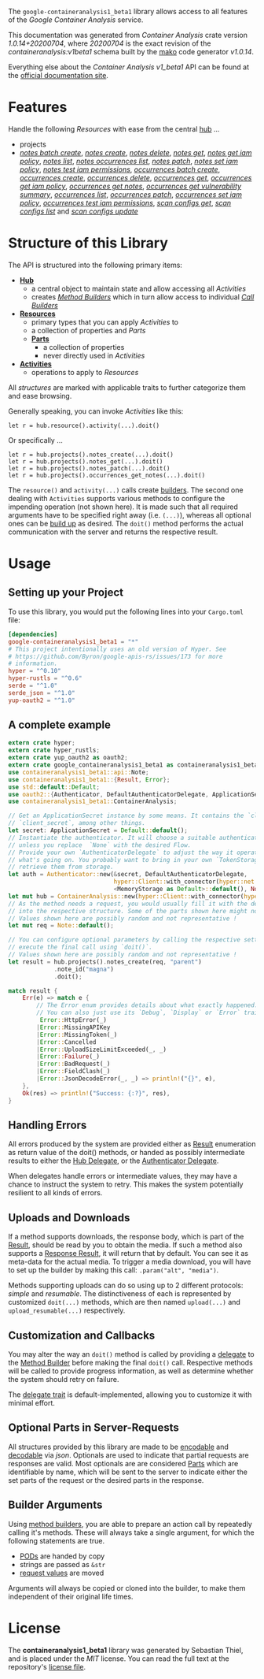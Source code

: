 <!---
DO NOT EDIT !
This file was generated automatically from 'src/mako/api/README.md.mako'
DO NOT EDIT !
-->
The `google-containeranalysis1_beta1` library allows access to all features of the *Google Container Analysis* service.

This documentation was generated from *Container Analysis* crate version *1.0.14+20200704*, where *20200704* is the exact revision of the *containeranalysis:v1beta1* schema built by the [mako](http://www.makotemplates.org/) code generator *v1.0.14*.

Everything else about the *Container Analysis* *v1_beta1* API can be found at the
[official documentation site](https://cloud.google.com/container-analysis/api/reference/rest/).
# Features

Handle the following *Resources* with ease from the central [hub](https://docs.rs/google-containeranalysis1_beta1/1.0.14+20200704/google_containeranalysis1_beta1/ContainerAnalysis) ... 

* projects
 * [*notes batch create*](https://docs.rs/google-containeranalysis1_beta1/1.0.14+20200704/google_containeranalysis1_beta1/api::ProjectNoteBatchCreateCall), [*notes create*](https://docs.rs/google-containeranalysis1_beta1/1.0.14+20200704/google_containeranalysis1_beta1/api::ProjectNoteCreateCall), [*notes delete*](https://docs.rs/google-containeranalysis1_beta1/1.0.14+20200704/google_containeranalysis1_beta1/api::ProjectNoteDeleteCall), [*notes get*](https://docs.rs/google-containeranalysis1_beta1/1.0.14+20200704/google_containeranalysis1_beta1/api::ProjectNoteGetCall), [*notes get iam policy*](https://docs.rs/google-containeranalysis1_beta1/1.0.14+20200704/google_containeranalysis1_beta1/api::ProjectNoteGetIamPolicyCall), [*notes list*](https://docs.rs/google-containeranalysis1_beta1/1.0.14+20200704/google_containeranalysis1_beta1/api::ProjectNoteListCall), [*notes occurrences list*](https://docs.rs/google-containeranalysis1_beta1/1.0.14+20200704/google_containeranalysis1_beta1/api::ProjectNoteOccurrenceListCall), [*notes patch*](https://docs.rs/google-containeranalysis1_beta1/1.0.14+20200704/google_containeranalysis1_beta1/api::ProjectNotePatchCall), [*notes set iam policy*](https://docs.rs/google-containeranalysis1_beta1/1.0.14+20200704/google_containeranalysis1_beta1/api::ProjectNoteSetIamPolicyCall), [*notes test iam permissions*](https://docs.rs/google-containeranalysis1_beta1/1.0.14+20200704/google_containeranalysis1_beta1/api::ProjectNoteTestIamPermissionCall), [*occurrences batch create*](https://docs.rs/google-containeranalysis1_beta1/1.0.14+20200704/google_containeranalysis1_beta1/api::ProjectOccurrenceBatchCreateCall), [*occurrences create*](https://docs.rs/google-containeranalysis1_beta1/1.0.14+20200704/google_containeranalysis1_beta1/api::ProjectOccurrenceCreateCall), [*occurrences delete*](https://docs.rs/google-containeranalysis1_beta1/1.0.14+20200704/google_containeranalysis1_beta1/api::ProjectOccurrenceDeleteCall), [*occurrences get*](https://docs.rs/google-containeranalysis1_beta1/1.0.14+20200704/google_containeranalysis1_beta1/api::ProjectOccurrenceGetCall), [*occurrences get iam policy*](https://docs.rs/google-containeranalysis1_beta1/1.0.14+20200704/google_containeranalysis1_beta1/api::ProjectOccurrenceGetIamPolicyCall), [*occurrences get notes*](https://docs.rs/google-containeranalysis1_beta1/1.0.14+20200704/google_containeranalysis1_beta1/api::ProjectOccurrenceGetNoteCall), [*occurrences get vulnerability summary*](https://docs.rs/google-containeranalysis1_beta1/1.0.14+20200704/google_containeranalysis1_beta1/api::ProjectOccurrenceGetVulnerabilitySummaryCall), [*occurrences list*](https://docs.rs/google-containeranalysis1_beta1/1.0.14+20200704/google_containeranalysis1_beta1/api::ProjectOccurrenceListCall), [*occurrences patch*](https://docs.rs/google-containeranalysis1_beta1/1.0.14+20200704/google_containeranalysis1_beta1/api::ProjectOccurrencePatchCall), [*occurrences set iam policy*](https://docs.rs/google-containeranalysis1_beta1/1.0.14+20200704/google_containeranalysis1_beta1/api::ProjectOccurrenceSetIamPolicyCall), [*occurrences test iam permissions*](https://docs.rs/google-containeranalysis1_beta1/1.0.14+20200704/google_containeranalysis1_beta1/api::ProjectOccurrenceTestIamPermissionCall), [*scan configs get*](https://docs.rs/google-containeranalysis1_beta1/1.0.14+20200704/google_containeranalysis1_beta1/api::ProjectScanConfigGetCall), [*scan configs list*](https://docs.rs/google-containeranalysis1_beta1/1.0.14+20200704/google_containeranalysis1_beta1/api::ProjectScanConfigListCall) and [*scan configs update*](https://docs.rs/google-containeranalysis1_beta1/1.0.14+20200704/google_containeranalysis1_beta1/api::ProjectScanConfigUpdateCall)




# Structure of this Library

The API is structured into the following primary items:

* **[Hub](https://docs.rs/google-containeranalysis1_beta1/1.0.14+20200704/google_containeranalysis1_beta1/ContainerAnalysis)**
    * a central object to maintain state and allow accessing all *Activities*
    * creates [*Method Builders*](https://docs.rs/google-containeranalysis1_beta1/1.0.14+20200704/google_containeranalysis1_beta1/client::MethodsBuilder) which in turn
      allow access to individual [*Call Builders*](https://docs.rs/google-containeranalysis1_beta1/1.0.14+20200704/google_containeranalysis1_beta1/client::CallBuilder)
* **[Resources](https://docs.rs/google-containeranalysis1_beta1/1.0.14+20200704/google_containeranalysis1_beta1/client::Resource)**
    * primary types that you can apply *Activities* to
    * a collection of properties and *Parts*
    * **[Parts](https://docs.rs/google-containeranalysis1_beta1/1.0.14+20200704/google_containeranalysis1_beta1/client::Part)**
        * a collection of properties
        * never directly used in *Activities*
* **[Activities](https://docs.rs/google-containeranalysis1_beta1/1.0.14+20200704/google_containeranalysis1_beta1/client::CallBuilder)**
    * operations to apply to *Resources*

All *structures* are marked with applicable traits to further categorize them and ease browsing.

Generally speaking, you can invoke *Activities* like this:

```Rust,ignore
let r = hub.resource().activity(...).doit()
```

Or specifically ...

```ignore
let r = hub.projects().notes_create(...).doit()
let r = hub.projects().notes_get(...).doit()
let r = hub.projects().notes_patch(...).doit()
let r = hub.projects().occurrences_get_notes(...).doit()
```

The `resource()` and `activity(...)` calls create [builders][builder-pattern]. The second one dealing with `Activities` 
supports various methods to configure the impending operation (not shown here). It is made such that all required arguments have to be 
specified right away (i.e. `(...)`), whereas all optional ones can be [build up][builder-pattern] as desired.
The `doit()` method performs the actual communication with the server and returns the respective result.

# Usage

## Setting up your Project

To use this library, you would put the following lines into your `Cargo.toml` file:

```toml
[dependencies]
google-containeranalysis1_beta1 = "*"
# This project intentionally uses an old version of Hyper. See
# https://github.com/Byron/google-apis-rs/issues/173 for more
# information.
hyper = "^0.10"
hyper-rustls = "^0.6"
serde = "^1.0"
serde_json = "^1.0"
yup-oauth2 = "^1.0"
```

## A complete example

```Rust
extern crate hyper;
extern crate hyper_rustls;
extern crate yup_oauth2 as oauth2;
extern crate google_containeranalysis1_beta1 as containeranalysis1_beta1;
use containeranalysis1_beta1::api::Note;
use containeranalysis1_beta1::{Result, Error};
use std::default::Default;
use oauth2::{Authenticator, DefaultAuthenticatorDelegate, ApplicationSecret, MemoryStorage};
use containeranalysis1_beta1::ContainerAnalysis;

// Get an ApplicationSecret instance by some means. It contains the `client_id` and 
// `client_secret`, among other things.
let secret: ApplicationSecret = Default::default();
// Instantiate the authenticator. It will choose a suitable authentication flow for you, 
// unless you replace  `None` with the desired Flow.
// Provide your own `AuthenticatorDelegate` to adjust the way it operates and get feedback about 
// what's going on. You probably want to bring in your own `TokenStorage` to persist tokens and
// retrieve them from storage.
let auth = Authenticator::new(&secret, DefaultAuthenticatorDelegate,
                              hyper::Client::with_connector(hyper::net::HttpsConnector::new(hyper_rustls::TlsClient::new())),
                              <MemoryStorage as Default>::default(), None);
let mut hub = ContainerAnalysis::new(hyper::Client::with_connector(hyper::net::HttpsConnector::new(hyper_rustls::TlsClient::new())), auth);
// As the method needs a request, you would usually fill it with the desired information
// into the respective structure. Some of the parts shown here might not be applicable !
// Values shown here are possibly random and not representative !
let mut req = Note::default();

// You can configure optional parameters by calling the respective setters at will, and
// execute the final call using `doit()`.
// Values shown here are possibly random and not representative !
let result = hub.projects().notes_create(req, "parent")
             .note_id("magna")
             .doit();

match result {
    Err(e) => match e {
        // The Error enum provides details about what exactly happened.
        // You can also just use its `Debug`, `Display` or `Error` traits
         Error::HttpError(_)
        |Error::MissingAPIKey
        |Error::MissingToken(_)
        |Error::Cancelled
        |Error::UploadSizeLimitExceeded(_, _)
        |Error::Failure(_)
        |Error::BadRequest(_)
        |Error::FieldClash(_)
        |Error::JsonDecodeError(_, _) => println!("{}", e),
    },
    Ok(res) => println!("Success: {:?}", res),
}

```
## Handling Errors

All errors produced by the system are provided either as [Result](https://docs.rs/google-containeranalysis1_beta1/1.0.14+20200704/google_containeranalysis1_beta1/client::Result) enumeration as return value of
the doit() methods, or handed as possibly intermediate results to either the 
[Hub Delegate](https://docs.rs/google-containeranalysis1_beta1/1.0.14+20200704/google_containeranalysis1_beta1/client::Delegate), or the [Authenticator Delegate](https://docs.rs/yup-oauth2/*/yup_oauth2/trait.AuthenticatorDelegate.html).

When delegates handle errors or intermediate values, they may have a chance to instruct the system to retry. This 
makes the system potentially resilient to all kinds of errors.

## Uploads and Downloads
If a method supports downloads, the response body, which is part of the [Result](https://docs.rs/google-containeranalysis1_beta1/1.0.14+20200704/google_containeranalysis1_beta1/client::Result), should be
read by you to obtain the media.
If such a method also supports a [Response Result](https://docs.rs/google-containeranalysis1_beta1/1.0.14+20200704/google_containeranalysis1_beta1/client::ResponseResult), it will return that by default.
You can see it as meta-data for the actual media. To trigger a media download, you will have to set up the builder by making
this call: `.param("alt", "media")`.

Methods supporting uploads can do so using up to 2 different protocols: 
*simple* and *resumable*. The distinctiveness of each is represented by customized 
`doit(...)` methods, which are then named `upload(...)` and `upload_resumable(...)` respectively.

## Customization and Callbacks

You may alter the way an `doit()` method is called by providing a [delegate](https://docs.rs/google-containeranalysis1_beta1/1.0.14+20200704/google_containeranalysis1_beta1/client::Delegate) to the 
[Method Builder](https://docs.rs/google-containeranalysis1_beta1/1.0.14+20200704/google_containeranalysis1_beta1/client::CallBuilder) before making the final `doit()` call. 
Respective methods will be called to provide progress information, as well as determine whether the system should 
retry on failure.

The [delegate trait](https://docs.rs/google-containeranalysis1_beta1/1.0.14+20200704/google_containeranalysis1_beta1/client::Delegate) is default-implemented, allowing you to customize it with minimal effort.

## Optional Parts in Server-Requests

All structures provided by this library are made to be [encodable](https://docs.rs/google-containeranalysis1_beta1/1.0.14+20200704/google_containeranalysis1_beta1/client::RequestValue) and 
[decodable](https://docs.rs/google-containeranalysis1_beta1/1.0.14+20200704/google_containeranalysis1_beta1/client::ResponseResult) via *json*. Optionals are used to indicate that partial requests are responses 
are valid.
Most optionals are are considered [Parts](https://docs.rs/google-containeranalysis1_beta1/1.0.14+20200704/google_containeranalysis1_beta1/client::Part) which are identifiable by name, which will be sent to 
the server to indicate either the set parts of the request or the desired parts in the response.

## Builder Arguments

Using [method builders](https://docs.rs/google-containeranalysis1_beta1/1.0.14+20200704/google_containeranalysis1_beta1/client::CallBuilder), you are able to prepare an action call by repeatedly calling it's methods.
These will always take a single argument, for which the following statements are true.

* [PODs][wiki-pod] are handed by copy
* strings are passed as `&str`
* [request values](https://docs.rs/google-containeranalysis1_beta1/1.0.14+20200704/google_containeranalysis1_beta1/client::RequestValue) are moved

Arguments will always be copied or cloned into the builder, to make them independent of their original life times.

[wiki-pod]: http://en.wikipedia.org/wiki/Plain_old_data_structure
[builder-pattern]: http://en.wikipedia.org/wiki/Builder_pattern
[google-go-api]: https://github.com/google/google-api-go-client

# License
The **containeranalysis1_beta1** library was generated by Sebastian Thiel, and is placed 
under the *MIT* license.
You can read the full text at the repository's [license file][repo-license].

[repo-license]: https://github.com/Byron/google-apis-rsblob/master/LICENSE.md
